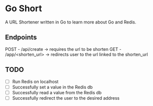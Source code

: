 # Go Short
A URL Shortener written in Go to learn more about Go and Redis.


## Endpoints
POST - /api/create -> requires the url to be shorten
GET - /app/<shorten_url> -> redirects user to the url linked to the shorten_url


## TODO
* [ ] Run Redis on localhost
* [ ] Successfully set a value in the Redis db
* [ ] Successfully read a value from the Redis db
* [ ] Successfully redirect the user to the desired address 
